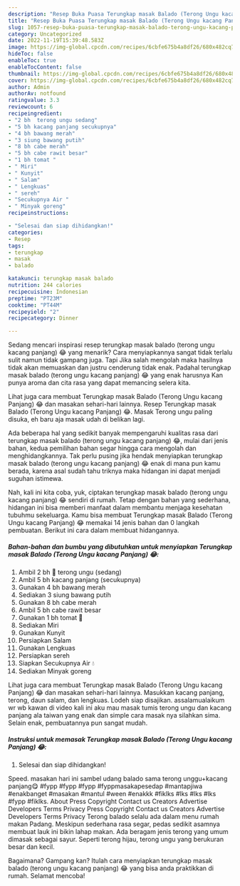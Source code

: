 ```yaml
---
description: "Resep Buka Puasa Terungkap masak Balado (Terong Ungu kacang Panjang) 😂, Menggugah Selera"
title: "Resep Buka Puasa Terungkap masak Balado (Terong Ungu kacang Panjang) 😂, Menggugah Selera"
slug: 1057-resep-buka-puasa-terungkap-masak-balado-terong-ungu-kacang-panjang-menggugah-selera
category: Uncategorized
date: 2022-11-19T15:39:48.583Z
image: https://img-global.cpcdn.com/recipes/6cbfe675b4a8df26/680x482cq70/terungkap-masak-balado-terong-ungu-kacang-panjang-foto-resep-utama.jpg
hideToc: false
enableToc: true
enableTocContent: false
thumbnail: https://img-global.cpcdn.com/recipes/6cbfe675b4a8df26/680x482cq70/terungkap-masak-balado-terong-ungu-kacang-panjang-foto-resep-utama.jpg
cover: https://img-global.cpcdn.com/recipes/6cbfe675b4a8df26/680x482cq70/terungkap-masak-balado-terong-ungu-kacang-panjang-foto-resep-utama.jpg
author: Admin
authorAv: notfound
ratingvalue: 3.3
reviewcount: 6
recipeingredient:
- "2 bh  terong ungu sedang"
- "5 bh kacang panjang secukupnya"
- "4 bh bawang merah"
- "3 siung bawang putih"
- "8 bh cabe merah"
- "5 bh cabe rawit besar"
- "1 bh tomat "
- " Miri"
- " Kunyit"
- " Salam"
- " Lengkuas"
- " sereh"
- "Secukupnya Air "
- " Minyak goreng"
recipeinstructions:

- "Selesai dan siap dihidangkan!"
categories:
- Resep
tags:
- terungkap
- masak
- balado

katakunci: terungkap masak balado 
nutrition: 244 calories
recipecuisine: Indonesian
preptime: "PT23M"
cooktime: "PT44M"
recipeyield: "2"
recipecategory: Dinner

---
```



Sedang mencari inspirasi resep terungkap masak balado (terong ungu kacang panjang) 😂 yang menarik? Cara menyiapkannya sangat tidak terlalu sulit namun tidak gampang juga. Tapi Jika salah mengolah maka hasilnya tidak akan memuaskan dan justru cenderung tidak enak. Padahal terungkap masak balado (terong ungu kacang panjang) 😂 yang enak harusnya Kan punya aroma dan cita rasa yang dapat memancing selera kita.


Lihat juga cara membuat Terungkap masak Balado (Terong Ungu kacang Panjang) 😂 dan masakan sehari-hari lainnya. Resep Terungkap masak Balado (Terong Ungu kacang Panjang) 😂. Masak Terong ungu paling disuka, eh baru aja masak udah di belikan lagi.

Ada beberapa hal yang sedikit banyak mempengaruhi kualitas rasa dari terungkap masak balado (terong ungu kacang panjang) 😂, mulai dari jenis bahan, kedua pemilihan bahan segar hingga cara mengolah dan menghidangkannya. Tak perlu pusing jika hendak menyiapkan terungkap masak balado (terong ungu kacang panjang) 😂 enak di mana pun kamu berada, karena asal sudah tahu triknya maka hidangan ini dapat menjadi suguhan istimewa.


Nah, kali ini kita coba, yuk, ciptakan terungkap masak balado (terong ungu kacang panjang) 😂 sendiri di rumah. Tetap dengan bahan yang sederhana, hidangan ini bisa memberi manfaat dalam membantu menjaga kesehatan tubuhmu sekeluarga. Kamu bisa membuat Terungkap masak Balado (Terong Ungu kacang Panjang) 😂 memakai 14 jenis bahan dan 0 langkah pembuatan. Berikut ini cara dalam membuat hidangannya.

<!--inarticleads1-->

##### Bahan-bahan dan bumbu yang dibutuhkan untuk menyiapkan Terungkap masak Balado (Terong Ungu kacang Panjang) 😂:

1. Ambil 2 bh 🍆 terong ungu (sedang)
1. Ambil 5 bh kacang panjang (secukupnya)
1. Gunakan 4 bh bawang merah
1. Sediakan 3 siung bawang putih
1. Gunakan 8 bh cabe merah
1. Ambil 5 bh cabe rawit besar
1. Gunakan 1 bh tomat 🍅
1. Sediakan  Miri
1. Gunakan  Kunyit
1. Persiapkan  Salam
1. Gunakan  Lengkuas
1. Persiapkan  sereh
1. Siapkan Secukupnya Air 💧
1. Sediakan  Minyak goreng


Lihat juga cara membuat Terungkap masak Balado (Terong Ungu kacang Panjang) 😂 dan masakan sehari-hari lainnya. Masukkan kacang panjang, terong, daun salam, dan lengkuas. Lodeh siap disajikan. assalamualaikum wr wb kawan di video kali ini aku mau masak tumis terong ungu dan kacang panjang ala taiwan yang enak dan simple cara masak nya silahkan sima. Selain enak, pembuatannya pun sangat mudah. 

<!--inarticleads2-->

##### Instruksi untuk memasak Terungkap masak Balado (Terong Ungu kacang Panjang) 😂:


1. Selesai dan siap dihidangkan!

Speed. masakan hari ini sambel udang balado sama terong unggu+kacang panjang😋 #fypp #fypp #fypp #fyppmasakapesedap #mantapjiwa #enakbanget #masakan #mantul #ween #enakkk #fiklks #lks #lks #lks #fypp #fiklks. About Press Copyright Contact us Creators Advertise Developers Terms Privacy Press Copyright Contact us Creators Advertise Developers Terms Privacy Terong balado selalu ada dalam menu rumah makan Padang. Meskipun sederhana rasa segar, pedas sedikit asamnya membuat lauk ini bikin lahap makan. Ada beragam jenis terong yang umum dimasak sebagai sayur. Seperti terong hijau, terong ungu yang berukuran besar dan kecil. 

Bagaimana? Gampang kan? Itulah cara menyiapkan terungkap masak balado (terong ungu kacang panjang) 😂 yang bisa anda praktikkan di rumah. Selamat mencoba!
